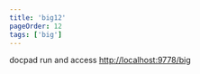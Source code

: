 ```yaml
---
title: 'big12'
pageOrder: 12
tags: ['big']
---
```

docpad run
and access [http://localhost:9778/big](http://localhost:9778/big)
